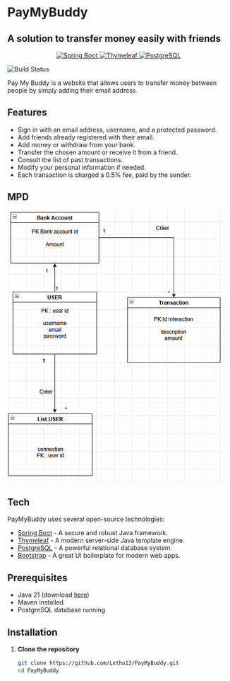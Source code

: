 # PayMyBuddy
## A solution to transfer money easily with friends

<p align="center">
  <a href="https://spring.io/projects/spring-boot">
    <img src="https://seeklogo.com/images/S/spring-boot-logo-9D6125D4E7-seeklogo.com.png" alt="Spring Boot" width="100"/>
  </a>
  <a href="https://www.thymeleaf.org/">
    <img src="https://www.thymeleaf.org/images/thymeleaf.png" alt="Thymeleaf" width="100"/>
  </a>
  <a href="https://www.postgresql.org/">
    <img src="https://upload.wikimedia.org/wikipedia/commons/2/29/Postgresql_elephant.svg" alt="PostgreSQL" width="100"/>
  </a>
</p>

![Build Status](https://github.com/Letho13/PayMyBuddy/actions/workflows/ci.yml/badge.svg)


Pay My Buddy is a website that allows users to transfer money between people by simply adding their email address.

## Features

- Sign in with an email address, username, and a protected password.
- Add friends already registered with their email.
- Add money or withdraw from your bank.
- Transfer the chosen amount or receive it from a friend.
- Consult the list of past transactions.
- Modify your personal information if needed.
- Each transaction is charged a 0.5% fee, paid by the sender.

## MPD

![MPD Diagram](mpd-diagram.png)

## Tech

PayMyBuddy uses several open-source technologies:

- [Spring Boot](https://spring.io/) - A secure and robust Java framework.
- [Thymeleaf](https://www.thymeleaf.org/) - A modern server-side Java template engine.
- [PostgreSQL](https://www.postgresql.org/) - A powerful relational database system.
- [Bootstrap](https://getbootstrap.com/) - A great UI boilerplate for modern web apps.

## Prerequisites

- Java 21 (download [here](https://openjdk.org/projects/jdk/21/))
- Maven installed
- PostgreSQL database running

## Installation

1. **Clone the repository**
   ```sh
   git clone https://github.com/Letho13/PayMyBuddy.git
   cd PayMyBuddy
